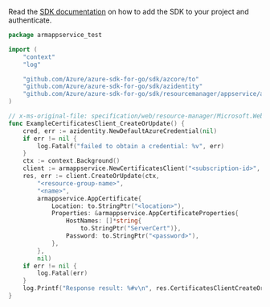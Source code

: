 Read the [SDK documentation](https://github.com/Azure/azure-sdk-for-go/blob/sdk%2Fresourcemanager%2Fappservice%2Farmappservice%2Fv0.2.0/sdk/resourcemanager/appservice/armappservice/README.md) on how to add the SDK to your project and authenticate.

```go
package armappservice_test

import (
	"context"
	"log"

	"github.com/Azure/azure-sdk-for-go/sdk/azcore/to"
	"github.com/Azure/azure-sdk-for-go/sdk/azidentity"
	"github.com/Azure/azure-sdk-for-go/sdk/resourcemanager/appservice/armappservice"
)

// x-ms-original-file: specification/web/resource-manager/Microsoft.Web/stable/2021-03-01/examples/CreateOrUpdateCertificate.json
func ExampleCertificatesClient_CreateOrUpdate() {
	cred, err := azidentity.NewDefaultAzureCredential(nil)
	if err != nil {
		log.Fatalf("failed to obtain a credential: %v", err)
	}
	ctx := context.Background()
	client := armappservice.NewCertificatesClient("<subscription-id>", cred, nil)
	res, err := client.CreateOrUpdate(ctx,
		"<resource-group-name>",
		"<name>",
		armappservice.AppCertificate{
			Location: to.StringPtr("<location>"),
			Properties: &armappservice.AppCertificateProperties{
				HostNames: []*string{
					to.StringPtr("ServerCert")},
				Password: to.StringPtr("<password>"),
			},
		},
		nil)
	if err != nil {
		log.Fatal(err)
	}
	log.Printf("Response result: %#v\n", res.CertificatesClientCreateOrUpdateResult)
}
```
